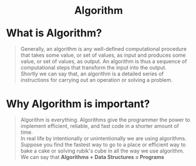 <h1 align="center" style="text-align:center;line-height:10pt;font-family:'Helvetica Neue',Helvetica,Arial,sans-serif;">Algorithm</h1>

# What is Algorithm?
> Generally, an algorithm is any well-defined computational procedure that takes some value, or set of values, as input and produces some value, or set of values, as output. An algorithm is thus a sequence of computational steps that transform the input into the output.\
> Shortly we can say that, an algorithm is a detailed series of instructions for carrying out an operation or solving a problem.

# Why Algorithm is important?
> Algorithm is everything. Algorithms give the programmer the power to implement efficient, reliable, and fast code in a shorter amount of time.\
> In real life by intentionally or unintentionally we are using algorithms. Suppose you find the fastest way to go to a place or efficient way to bake a cake or solving rubik's cube in all the way we use algorithm.\
> We can say that **Algorithms + Data Structures = Programs**

